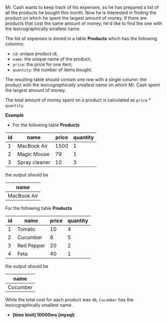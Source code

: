 Mr. Cash wants to keep track of his expenses, so he has prepared a list of all the products he bought this month. Now he is interested in finding the product on which he spent the largest amount of money. If there are products that cost the same amount of money, he'd like to find the one with the lexicographically smallest name.

The list of expenses is stored in a table **Products** which has the following columns:

* `id`: unique product id;
* `name`: the unique name of the product;
* `price`: the price for one item;
* `quantity`: the number of items bought.

The resulting table should contain one row with a single column: the product with the _lexicographically smallest_ name on which Mr. Cash spent the largest amount of money.

The total amount of money spent on a product is calculated as `price` * `quantity`.

**Example**

* For the following table **Products**

|id|	name	|price	|quantity|
|---|---|---|---|
|1|	MacBook Air|	1500	|1|
|2|	Magic Mouse	|79|	1|
|3|	Spray cleaner|	10|	3|

the output should be

|name|
|---|
|MacBook Air|

For the following table __Products__

|id	|name	|price|	quantity|
|---|---|---|---|
|1|	Tomato|	10	|4|
|2	|Cucumber|	8|	5|
|3|	Red Pepper|	20|	2|
|4|	Feta	|40	|1|

the output should be

|name|
|---|
|Cucumber|

While the total cost for each product was `40`, `Cucumber` has the lexicographically smallest name.

+ __[time limit] 10000ms (mysql)__
